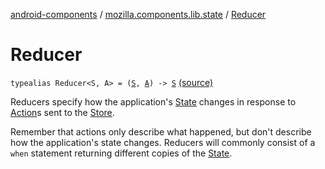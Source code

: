 [android-components](../index.md) / [mozilla.components.lib.state](index.md) / [Reducer](./-reducer.md)

# Reducer

`typealias Reducer<S, A> = (`[`S`](-reducer.md#S)`, `[`A`](-reducer.md#A)`) -> `[`S`](-reducer.md#S) [(source)](https://github.com/mozilla-mobile/android-components/blob/master/components/lib/state/src/main/java/mozilla/components/lib/state/Store.kt#L26)

Reducers specify how the application's [State](-state.md) changes in response to [Action](-action.md)s sent to the [Store](-store/index.md).

Remember that actions only describe what happened, but don't describe how the application's state changes.
Reducers will commonly consist of a `when` statement returning different copies of the [State](-state.md).

